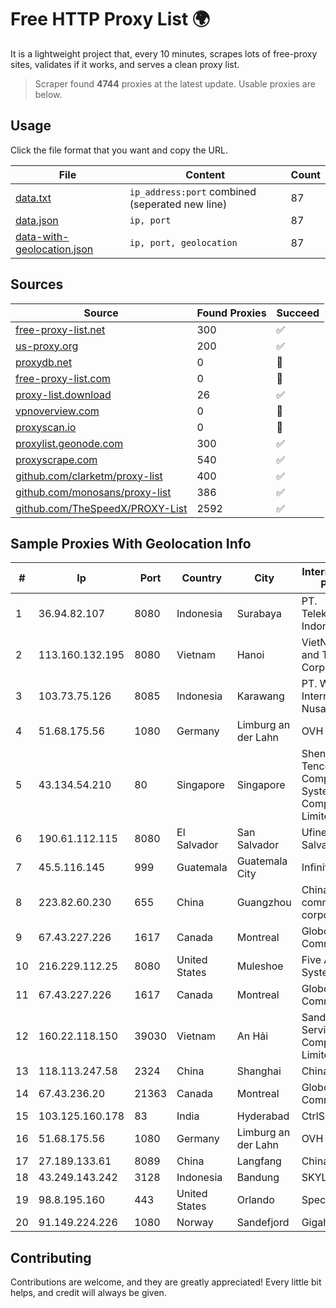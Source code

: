 
# Free HTTP Proxy List 🌍

It is a lightweight project that, every 10 minutes, scrapes lots of free-proxy sites, validates if it works, and serves a clean proxy list.


> Scraper found **4744** proxies at the latest update. Usable proxies are below.

## Usage

Click the file format that you want and copy the URL.


|File|Content|Count|
|----|-------|-----|
|[data.txt](https://raw.githubusercontent.com/themiralay/Proxy-List-World/master/data.txt)|`ip_address:port` combined (seperated new line)|87|
|[data.json](https://raw.githubusercontent.com/themiralay/Proxy-List-World/master/data.json)|`ip, port`|87|
|[data-with-geolocation.json](https://raw.githubusercontent.com/themiralay/Proxy-List-World/master/data-with-geolocation.json)|`ip, port, geolocation`|87|

## Sources

|Source|Found Proxies|Succeed|
|------|-------------|-------|
|[free-proxy-list.net](https://free-proxy-list.net)|300|✅|
|[us-proxy.org](https://www.us-proxy.org)|200|✅|
|[proxydb.net](http://proxydb.net)|0|🚫|
|[free-proxy-list.com](https://free-proxy-list.com/?page=&port=&type%5B%5D=http&type%5B%5D=https&up_time=0&search=Search)|0|🚫|
|[proxy-list.download](https://www.proxy-list.download/HTTP)|26|✅|
|[vpnoverview.com](https://vpnoverview.com/privacy/anonymous-browsing/free-proxy-servers)|0|🚫|
|[proxyscan.io](https://www.proxyscan.io)|0|🚫|
|[proxylist.geonode.com](https://proxylist.geonode.com/api/proxy-list?limit=300&page=1&sort_by=lastChecked&sort_type=desc&protocols=http,https)|300|✅|
|[proxyscrape.com](https://api.proxyscrape.com/v2/?request=displayproxies&protocol=http&timeout=10000&country=all&ssl=all&anonymity=all)|540|✅|
|[github.com/clarketm/proxy-list](https://raw.githubusercontent.com/clarketm/proxy-list/master/proxy-list-raw.txt)|400|✅|
|[github.com/monosans/proxy-list](https://raw.githubusercontent.com/monosans/proxy-list/main/proxies/http.txt)|386|✅|
|[github.com/TheSpeedX/PROXY-List](https://raw.githubusercontent.com/TheSpeedX/PROXY-List/master/http.txt)|2592|✅|


## Sample Proxies With Geolocation Info

|#|Ip|Port|Country|City|Internet Service Provider|
|-|--|----|-------|----|-------------------------|
|1|36.94.82.107|8080|Indonesia|Surabaya|PT. Telekomunikasi Indonesia|
|2|113.160.132.195|8080|Vietnam|Hanoi|VietNam Post and Telecom Corporation|
|3|103.73.75.126|8085|Indonesia|Karawang|PT. Wahana Internet Nusantara|
|4|51.68.175.56|1080|Germany|Limburg an der Lahn|OVH SAS|
|5|43.134.54.210|80|Singapore|Singapore|Shenzhen Tencent Computer Systems Company Limited|
|6|190.61.112.115|8080|El Salvador|San Salvador|Ufinet El Salvador|
|7|45.5.116.145|999|Guatemala|Guatemala City|Infinitum S.A.|
|8|223.82.60.230|655|China|Guangzhou|China Mobile communications corporation|
|9|67.43.227.226|1617|Canada|Montreal|GloboTech Communications|
|10|216.229.112.25|8080|United States|Muleshoe|Five Area Systems, LLC|
|11|67.43.227.226|1617|Canada|Montreal|GloboTech Communications|
|12|160.22.118.150|39030|Vietnam|An Hải|Sandclock Service Trading Company Limited|
|13|118.113.247.58|2324|China|Shanghai|Chinanet|
|14|67.43.236.20|21363|Canada|Montreal|GloboTech Communications|
|15|103.125.160.178|83|India|Hyderabad|CtrlS|
|16|51.68.175.56|1080|Germany|Limburg an der Lahn|OVH SAS|
|17|27.189.133.61|8089|China|Langfang|Chinanet|
|18|43.249.143.242|3128|Indonesia|Bandung|SKYLINE|
|19|98.8.195.160|443|United States|Orlando|Spectrum|
|20|91.149.224.226|1080|Norway|Sandefjord|Gigahost|



## Contributing

Contributions are welcome, and they are greatly appreciated! Every
little bit helps, and credit will always be given.

